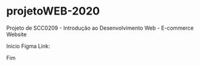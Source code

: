 # projetoWEB-2020
Projeto de SCC0209 - Introdução ao Desenvolvimento Web - E-commerce Website

Inicio
Figma Link:

Fim

